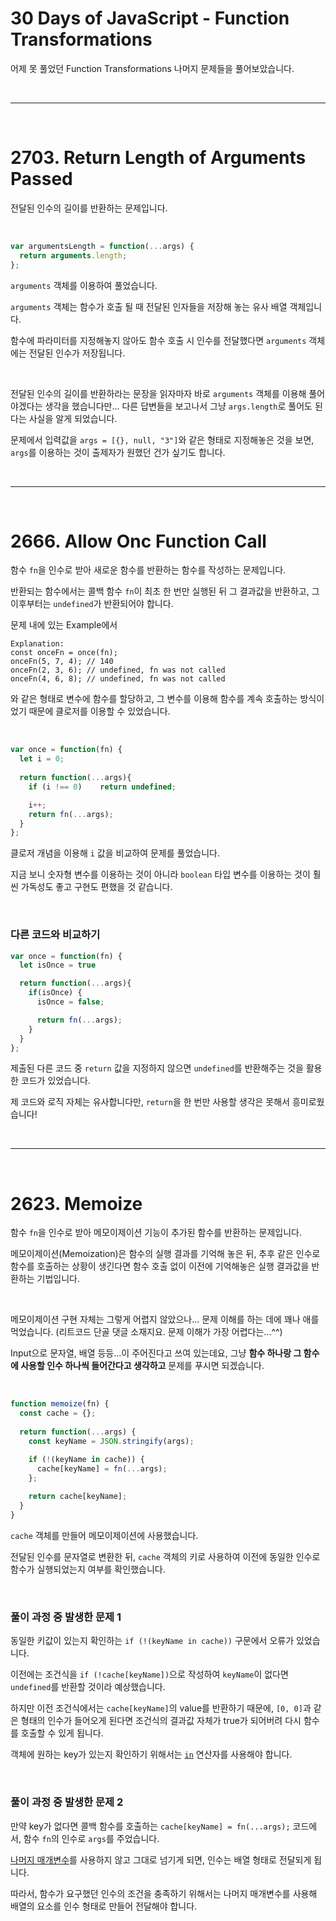 # 30 Days of JavaScript - Function Transformations

어제 못 풀었던 Function Transformations 나머지 문제들을 풀어보았습니다.

<br>

---
<br>

# 2703. Return Length of Arguments Passed

전달된 인수의 길이를 반환하는 문제입니다.

<br>

```js
var argumentsLength = function(...args) {
  return arguments.length;
};
```

`arguments` 객체를 이용하여 풀었습니다.

`arguments` 객체는 함수가 호출 될 때 전달된 인자들을 저장해 놓는 유사 배열 객체입니다.

함수에 파라미터를 지정해놓지 않아도 함수 호출 시 인수를 전달했다면 `arguments` 객체에는 전달된 인수가 저장됩니다.

<br>

전달된 인수의 길이를 반환하라는 문장을 읽자마자 바로 `arguments` 객체를 이용해 풀어야겠다는 생각을 했습니다만... 다른 답변들을 보고나서 그냥 `args.length`로 풀어도 된다는 사실을 알게 되었습니다.

문제에서 입력값을 `args = [{}, null, "3"]`와 같은 형태로 지정해놓은 것을 보면, `args`를 이용하는 것이 출제자가 원했던 건가 싶기도 합니다.

<br>

---
<br>

# 2666. Allow Onc Function Call

함수 `fn`을 인수로 받아 새로운 함수를 반환하는 함수를 작성하는 문제입니다.

반환되는 함수에서는 콜백 함수 `fn`이 최초 한 번만 실행된 뒤 그 결과값을 반환하고, 그 이후부터는 `undefined`가 반환되어야 합니다.

문제 내에 있는 Example에서

```
Explanation:
const onceFn = once(fn);
onceFn(5, 7, 4); // 140
onceFn(2, 3, 6); // undefined, fn was not called
onceFn(4, 6, 8); // undefined, fn was not called
```

와 같은 형태로 변수에 함수를 할당하고, 그 변수를 이용해 함수를 계속 호출하는 방식이었기 때문에 클로저를 이용할 수 있었습니다.

<br>

```js
var once = function(fn) {
  let i = 0;
  
  return function(...args){
    if (i !== 0)    return undefined;

    i++;
    return fn(...args);     
  }
};
```

클로저 개념을 이용해 `i` 값을 비교하여 문제를 풀었습니다.

지금 보니 숫자형 변수를 이용하는 것이 아니라 `boolean` 타입 변수를 이용하는 것이 훨씬 가독성도 좋고 구현도 편했을 것 같습니다.

<br>

### 다른 코드와 비교하기

``` js
var once = function(fn) {
  let isOnce = true

  return function(...args){
    if(isOnce) {
      isOnce = false;

      return fn(...args);
    }
  }
};
```

제출된 다른 코드 중 `return` 값을 지정하지 않으면 `undefined`를 반환해주는 것을 활용한 코드가 있었습니다.

제 코드와 로직 자체는 유사합니다만, `return`을 한 번만 사용할 생각은 못해서 흥미로웠습니다!

<br>

---
<br>

# 2623. Memoize

함수 `fn`을 인수로 받아 메모이제이션 기능이 추가된 함수를 반환하는 문제입니다.

메모이제이션(Memoization)은 함수의 실행 결과를 기억해 놓은 뒤, 추후 같은 인수로 함수를 호출하는 상황이 생긴다면 함수 호출 없이 이전에 기억해놓은 실행 결과값을 반환하는 기법입니다.

<br>

메모이제이션 구현 자체는 그렇게 어렵지 않았으나... 문제 이해를 하는 데에 꽤나 애를 먹었습니다. (리트코드 단골 댓글 소재지요. 문제 이해가 가장 어렵다는...^^)

Input으로 문자열, 배열 등등...이 주어진다고 쓰여 있는데요, 그냥 **함수 하나랑 그 함수에 사용할 인수 하나씩 들어간다고 생각하고** 문제를 푸시면 되겠습니다.

<br>

``` js
function memoize(fn) {
  const cache = {};
  
  return function(...args) {
    const keyName = JSON.stringify(args);

    if (!(keyName in cache)) {
      cache[keyName] = fn(...args);
    };
    
    return cache[keyName];
  }
}
```

`cache` 객체를 만들어 메모이제이션에 사용했습니다.

전달된 인수를 문자열로 변환한 뒤, `cache` 객체의 키로 사용하여 이전에 동일한 인수로 함수가 실행되었는지 여부를 확인했습니다.

<br>

### 풀이 과정 중 발생한 문제 1

동일한 키값이 있는지 확인하는 `if (!(keyName in cache))` 구문에서 오류가 있었습니다.

이전에는 조건식을 `if (!cache[keyName])`으로 작성하여 `keyName`이 없다면 `undefined`를 반환할 것이라 예상했습니다.

하지만 이전 조건식에서는 `cache[keyName]`의 value를 반환하기 때문에, `[0, 0]`과 같은 형태의 인수가 들어오게 된다면 조건식의 결과값 자체가 true가 되어버려 다시 함수를 호출할 수 있게 됩니다.

객체에 원하는 key가 있는지 확인하기 위해서는 [`in`](https://developer.mozilla.org/en-US/docs/Web/JavaScript/Reference/Operators/in) 연산자를 사용해야 합니다.

<br>

### 풀이 과정 중 발생한 문제 2

만약 key가 없다면 콜백 함수를 호출하는 `cache[keyName] = fn(...args);` 코드에서, 함수 `fn`의 인수로 `args`를 주었습니다.

[나머지 매개변수](https://developer.mozilla.org/en-US/docs/Web/JavaScript/Reference/Functions/rest_parameters)를 사용하지 않고 그대로 넘기게 되면, 인수는 배열 형태로 전달되게 됩니다.

따라서, 함수가 요구했던 인수의 조건을 충족하기 위해서는 나머지 매개변수를 사용해 배열의 요소를 인수 형태로 만들어 전달해야 합니다.
